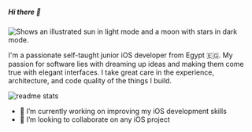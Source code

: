 ##### Hi there 👋

<picture>
  <source media="(prefers-color-scheme: dark)" srcset="https://user-images.githubusercontent.com/25423296/163456776-7f95b81a-f1ed-45f7-b7ab-8fa810d529fa.png">
  <source media="(prefers-color-scheme: light)" srcset="https://user-images.githubusercontent.com/25423296/163456779-a8556205-d0a5-45e2-ac17-42d089e3c3f8.png">
  <img alt="Shows an illustrated sun in light mode and a moon with stars in dark mode." src="https://user-images.githubusercontent.com/25423296/163456779-a8556205-d0a5-45e2-ac17-42d089e3c3f8.png">
</picture>

I'm a passionate self-taught junior iOS developer from Egypt :egypt:.
My passion for software lies with dreaming up ideas and making them come true with elegant interfaces. I take great care in the experience, architecture, and code quality of the things I build.




<img src = "https://github-readme-stats.vercel.app/api?username=geekMe1982&&show_icons=true&theme=radical" alt="readme stats">

- 🔭 I’m currently working on improving my iOS development skills
- 👯 I’m looking to collaborate on any iOS project
